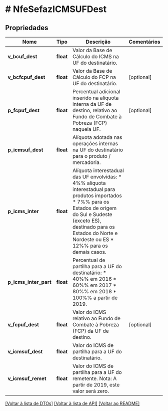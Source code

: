 # # NfeSefazICMSUFDest

## Propriedades

Nome | Tipo | Descrição | Comentários
------------ | ------------- | ------------- | -------------
**v_bcuf_dest** | **float** | Valor da Base de Cálculo do ICMS na UF do destinatário. |
**v_bcfcpuf_dest** | **float** | Valor da Base de Cálculo do FCP na UF do destinatário. | [optional]
**p_fcpuf_dest** | **float** | Percentual adicional inserido na alíquota interna da UF de destino, relativo ao Fundo de Combate à Pobreza (FCP) naquela UF. | [optional]
**p_icmsuf_dest** | **float** | Alíquota adotada nas operações internas na UF do destinatário para o produto / mercadoria. |
**p_icms_inter** | **float** | Alíquota interestadual das UF envolvidas:  * 4%% alíquota interestadual para produtos importados  * 7%% para os Estados de origem do Sul e Sudeste (exceto ES), destinado para os Estados do Norte e Nordeste  ou ES  * 12%% para os demais casos. |
**p_icms_inter_part** | **float** | Percentual de partilha para a UF do destinatário:  * 40%% em 2016  * 60%% em 2017  * 80%% em 2018  * 100%% a partir de 2019. |
**v_fcpuf_dest** | **float** | Valor do ICMS relativo ao Fundo de Combate à Pobreza (FCP) da UF de destino. | [optional]
**v_icmsuf_dest** | **float** | Valor do ICMS de partilha para a UF do destinatário. |
**v_icmsuf_remet** | **float** | Valor do ICMS de partilha para a UF do remetente. Nota: A partir de 2019, este valor será zero. |

[[Voltar à lista de DTOs]](../../README.md#models) [[Voltar à lista de API]](../../README.md#endpoints) [[Voltar ao README]](../../README.md)
